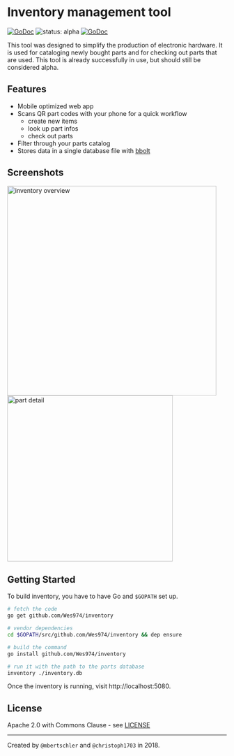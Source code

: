 Inventory management tool
=========================
[![GoDoc](https://godoc.org/github.com/mbertschler/inventory?status.svg)](https://godoc.org/github.com/mbertschler/inventory)
![status: alpha](https://img.shields.io/badge/status-alpha-red.svg)
[![GoDoc](https://goreportcard.com/badge/github.com/mbertschler/inventory)](https://goreportcard.com/report/github.com/mbertschler/inventory)

This tool was designed to simplify the production of electronic hardware. It is used for cataloging newly bought parts and for checking out parts that are used. This tool is already successfully in use, but should still be considered alpha.

Features
--------

- Mobile optimized web app
- Scans QR part codes with your phone for a quick workflow
  - create new items
  - look up part infos
  - check out parts
- Filter through your parts catalog
- Stores data in a single database file with [bbolt](https://github.com/etcd-io/bbolt)

Screenshots
-----------

<img alt="inventory overview" src="https://mbertschler.com/github/inventory/overview.png" width="480"/><img alt="part detail" src="https://mbertschler.com/github/inventory/detail.png" width="380"/>

Getting Started
---------------
To build inventory, you have to have Go and `$GOPATH` set up.

```bash
# fetch the code
go get github.com/Wes974/inventory

# vendor dependencies
cd $GOPATH/src/github.com/Wes974/inventory && dep ensure

# build the command
go install github.com/Wes974/inventory

# run it with the path to the parts database
inventory ./inventory.db
```
Once the inventory is running, visit http://localhost:5080.

License
-------
Apache 2.0 with Commons Clause - see [LICENSE](LICENSE)

--------------

Created by `@mbertschler` and `@christoph1703` in 2018.
